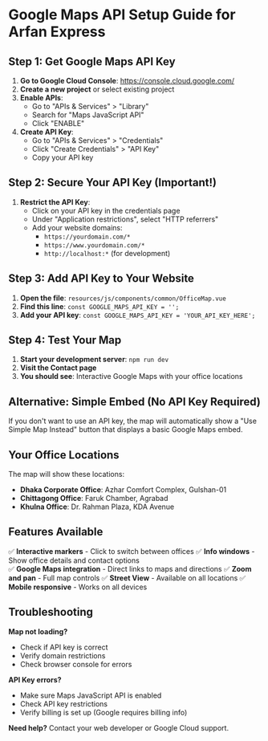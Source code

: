 # Google Maps API Setup Guide for Arfan Express

## Step 1: Get Google Maps API Key

1. **Go to Google Cloud Console**: https://console.cloud.google.com/
2. **Create a new project** or select existing project
3. **Enable APIs**:
   - Go to "APIs & Services" > "Library"
   - Search for "Maps JavaScript API"
   - Click "ENABLE"
4. **Create API Key**:
   - Go to "APIs & Services" > "Credentials"
   - Click "Create Credentials" > "API Key"
   - Copy your API key

## Step 2: Secure Your API Key (Important!)

1. **Restrict the API Key**:
   - Click on your API key in the credentials page
   - Under "Application restrictions", select "HTTP referrers"
   - Add your website domains:
     - `https://yourdomain.com/*`
     - `https://www.yourdomain.com/*`
     - `http://localhost:*` (for development)

## Step 3: Add API Key to Your Website

1. **Open the file**: `resources/js/components/common/OfficeMap.vue`
2. **Find this line**: `const GOOGLE_MAPS_API_KEY = '';`
3. **Add your API key**: `const GOOGLE_MAPS_API_KEY = 'YOUR_API_KEY_HERE';`

## Step 4: Test Your Map

1. **Start your development server**: `npm run dev`
2. **Visit the Contact page**
3. **You should see**: Interactive Google Maps with your office locations

## Alternative: Simple Embed (No API Key Required)

If you don't want to use an API key, the map will automatically show a "Use Simple Map Instead" button that displays a basic Google Maps embed.

## Your Office Locations

The map will show these locations:
- **Dhaka Corporate Office**: Azhar Comfort Complex, Gulshan-01
- **Chittagong Office**: Faruk Chamber, Agrabad
- **Khulna Office**: Dr. Rahman Plaza, KDA Avenue

## Features Available

✅ **Interactive markers** - Click to switch between offices
✅ **Info windows** - Show office details and contact options  
✅ **Google Maps integration** - Direct links to maps and directions
✅ **Zoom and pan** - Full map controls
✅ **Street View** - Available on all locations
✅ **Mobile responsive** - Works on all devices

## Troubleshooting

**Map not loading?**
- Check if API key is correct
- Verify domain restrictions
- Check browser console for errors

**API Key errors?**
- Make sure Maps JavaScript API is enabled
- Check API key restrictions
- Verify billing is set up (Google requires billing info)

**Need help?**
Contact your web developer or Google Cloud support. 